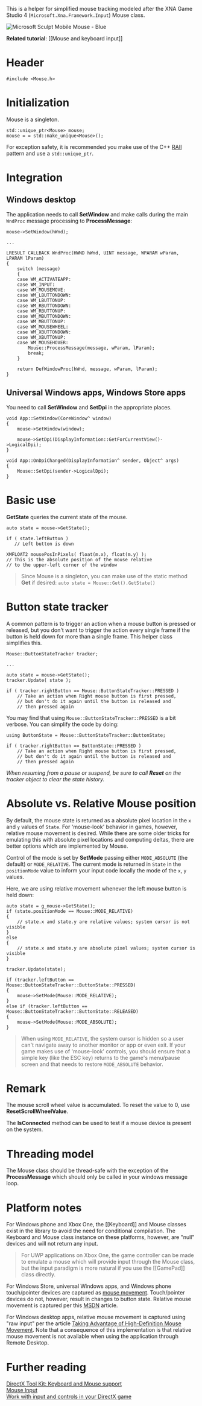 This is a helper for simplified mouse tracking modeled after the XNA Game Studio 4 (``Microsoft.Xna.Framework.Input``) Mouse class.

![Microsoft Sculpt Mobile Mouse - Blue](https://github.com/Microsoft/DirectXTK/wiki/images/sculptmobilemouse.jpg)

**Related tutorial**: [[Mouse and keyboard input]]

# Header 
    #include <Mouse.h>

# Initialization
Mouse is a singleton.

    std::unique_ptr<Mouse> mouse;
    mouse = = std::make_unique<Mouse>();

For exception safety, it is recommended you make use of the C++ [RAII](http://en.wikipedia.org/wiki/Resource_Acquisition_Is_Initialization) pattern and use a ``std::unique_ptr``.

# Integration

## Windows desktop
The application needs to call **SetWindow** and make calls during the main ``WndProc`` message processing to **ProcessMessage**:

    mouse->SetWindow(hWnd);

    ...

    LRESULT CALLBACK WndProc(HWND hWnd, UINT message, WPARAM wParam, LPARAM lParam)
    {
        switch (message)
        {
        case WM_ACTIVATEAPP:
        case WM_INPUT:
        case WM_MOUSEMOVE:
        case WM_LBUTTONDOWN:
        case WM_LBUTTONUP:
        case WM_RBUTTONDOWN:
        case WM_RBUTTONUP:
        case WM_MBUTTONDOWN:
        case WM_MBUTTONUP:
        case WM_MOUSEWHEEL:
        case WM_XBUTTONDOWN:
        case WM_XBUTTONUP:
        case WM_MOUSEHOVER:
            Mouse::ProcessMessage(message, wParam, lParam);
            break;
        }

        return DefWindowProc(hWnd, message, wParam, lParam);
    }

## Universal Windows apps, Windows Store apps
You need to call **SetWindow** and **SetDpi** in the appropriate places.

    void App::SetWindow(CoreWindow^ window)
    {
        mouse->SetWindow(window);

        mouse->SetDpi(DisplayInformation::GetForCurrentView()->LogicalDpi);
    }

    void App::OnDpiChanged(DisplayInformation^ sender, Object^ args)
    {
        Mouse::SetDpi(sender->LogicalDpi);
    }

# Basic use

**GetState** queries the current state of the mouse.

    auto state = mouse->GetState();

    if ( state.leftButton )
       // Left button is down

    XMFLOAT2 mousePosInPixels( float(m.x), float(m.y) );
    // This is the absolute position of the mouse relative
    // to the upper-left corner of the window

> Since Mouse is a singleton, you can make use of the static method **Get** if desired: ``auto state = Mouse::Get().GetState()``

# Button state tracker

A common pattern is to trigger an action when a mouse button is pressed or released, but you don't want to trigger the action every single frame if the button is held down for more than a single frame. This helper class simplifies this.

    Mouse::ButtonStateTracker tracker;

    ...

    auto state = mouse->GetState();
    tracker.Update( state );

    if ( tracker.rightButton == Mouse::ButtonStateTracker::PRESSED )
        // Take an action when Right mouse button is first pressed,
        // but don't do it again until the button is released and
        // then pressed again

You may find that using ``Mouse::ButtonStateTracker::PRESSED`` is a bit verbose. You can simplify the code by doing:

    using ButtonState = Mouse::ButtonStateTracker::ButtonState;

    if ( tracker.rightButton == ButtonState::PRESSED )
        // Take an action when Right mouse button is first pressed,
        // but don't do it again until the button is released and
        // then pressed again

_When resuming from a pause or suspend, be sure to call **Reset** on the tracker object to clear the state history._

# Absolute vs. Relative Mouse position

By default, the mouse state is returned as a absolute pixel location in the ``x`` and ``y`` values of ``State``. For 'mouse-look' behavior in games, however, relative mouse movement is desired. While there are some older tricks for emulating this with absolute pixel locations and computing deltas, there are better options which are implemented by Mouse.

Control of the mode is set by **SetMode** passing either ``MODE_ABSOLUTE`` (the default) or ``MODE_RELATIVE``. The current mode is returned in ``State`` in the ``positionMode`` value to inform your input code locally the mode of the ``x``, ``y`` values.

Here, we are using relative movement whenever the left mouse button is held down:

    auto state = g_mouse->GetState();
    if (state.positionMode == Mouse::MODE_RELATIVE)
    {
        // state.x and state.y are relative values; system cursor is not visible
    }
    else
    {
        // state.x and state.y are absolute pixel values; system cursor is visible
    }

    tracker.Update(state);

    if (tracker.leftButton == Mouse::ButtonStateTracker::ButtonState::PRESSED)
    {
        mouse->SetMode(Mouse::MODE_RELATIVE);
    }
    else if (tracker.leftButton == Mouse::ButtonStateTracker::ButtonState::RELEASED)
    {
        mouse->SetMode(Mouse::MODE_ABSOLUTE);
    }

> When using ``MODE_RELATIVE``, the system cursor is hidden so a user can't navigate away to another monitor or app or even exit. If your game makes use of 'mouse-look' controls, you should ensure that a simple key (like the ESC key) returns to the game's menu/pause screen and that needs to restore ``MODE_ABSOLUTE`` behavior.

# Remark

The mouse scroll wheel value is accumulated. To reset the value to 0, use **ResetScrollWheelValue**.

The **IsConnected** method can be used to test if a mouse device is present on the system.

# Threading model
The Mouse class should be thread-safe with the exception of the **ProcessMessage** which should only be called in your windows message loop.

# Platform notes
For Windows phone and Xbox One, the [[Keyboard]] and Mouse classes exist in the library to avoid the need for conditional compilation. The Keyboard and Mouse class instance on these platforms, however, are "null" devices and will not return any input.

> For UWP applications on Xbox One, the game controller can be made to emulate a mouse which will provide input through the Mouse class, but the input paradigm is more natural if you use the [[GamePad]] class directly.

For Windows Store, universal Windows apps, and Windows phone touch/pointer devices are captured as [mouse movement](https://msdn.microsoft.com/en-us/library/windows/apps/xaml/Hh994931.aspx). Touch/pointer devices do not, however, result in changes to button state. Relative mouse movement is captured per this [MSDN](https://msdn.microsoft.com/en-us/library/windows/apps/xaml/hh994925.aspx) article.

For Windows desktop apps, relative mouse movement is captured using "raw input" per the article [Taking Advantage of High-Definition Mouse Movement](https://msdn.microsoft.com/en-us/library/windows/desktop/ee418864.aspx). Note that a consequence of this implementation is that relative mouse movement is not available when using the application through Remote Desktop.

# Further reading
[DirectX Tool Kit: Keyboard and Mouse support](http://blogs.msdn.com/b/chuckw/archive/2015/08/06/directx-tool-kit-keyboard-and-mouse-support.aspx)  
[Mouse Input](https://msdn.microsoft.com/en-us/library/windows/desktop/ms645533.aspx)  
[Work with input and controls in your DirectX game](https://msdn.microsoft.com/en-us/library/windows/apps/Hh452799.aspx)